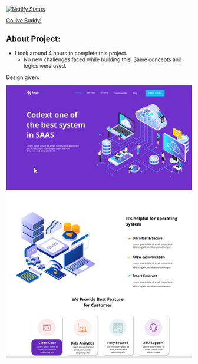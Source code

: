 [![Netlify Status](https://api.netlify.com/api/v1/badges/08792b0d-05a4-4f99-97ad-0f08934f1468/deploy-status)](https://app.netlify.com/sites/tushar-ojha-web-design-landing-page/deploys)


[Go live Buddy!](https://tushar-ojha-saas-landing-page.netlify.app/)

## About Project:
- I took around 4 hours to complete this project.
  - No new challenges faced while building this. Same concepts and logics were used.

Design given:


![Design](/Design.png)


